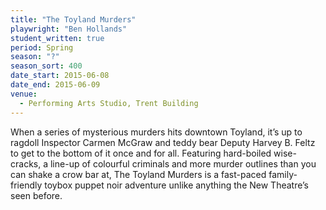 ```yaml
---
title: "The Toyland Murders"
playwright: "Ben Hollands"
student_written: true
period: Spring
season: "?"
season_sort: 400
date_start: 2015-06-08
date_end: 2015-06-09
venue:
  - Performing Arts Studio, Trent Building
---
```


When a series of mysterious murders hits downtown Toyland, it’s up to ragdoll Inspector Carmen McGraw and teddy bear Deputy Harvey B. Feltz to get to the bottom of it once and for all. Featuring hard-boiled wise-cracks, a line-up of colourful criminals and more murder outlines than you can shake a crow bar at, The Toyland Murders is a fast-paced family-friendly toybox puppet noir adventure unlike anything the New Theatre’s seen before.
